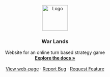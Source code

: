 <div id="top"></div>
<!--
*** Thanks for checking out the Best-README-Template. If you have a suggestion
*** that would make this better, please fork the repo and create a pull request
*** or simply open an issue with the tag "enhancement".
*** Don't forget to give the project a star!
*** Thanks again! Now go create something AMAZING! :D
-->

<!-- PROJECT LOGO -->
<br />
<div align="center">
  <a href="https://github.com/othneildrew/Best-README-Template">
    <img src="Wlogo.png" alt="Logo" width="80" height="80">
  </a>

  <h3 align="center">War Lands</h3>

  <p align="center">
    Website for an online turn based strategy game
    <br />
    <a href="https://github.com/talvinr/War-Lands/README.md"><strong>Explore the docs »</strong></a>
    <br />
    <br />
    <a href="https://waroflands.000webhostapp.com/">View web-page</a>
    ·
    <a href="https://github.com/talvinr/War-Lands/issues">Report Bug</a>
    ·
    <a href="https://github.com/talvinr/War-Lands/issues">Request Feature</a>
  </p>
</div>


      
